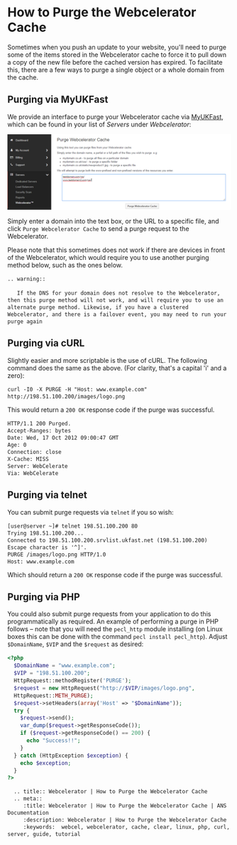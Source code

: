 # How to Purge the Webcelerator Cache

Sometimes when you push an update to your website, you'll need to purge some of the items stored in the Webcelerator cache to force it to pull down a copy of the new file before the cached version has expired. To facilitate this, there are a few ways to purge a single object or a whole domain from the cache.

## Purging via MyUKFast

We provide an interface to purge your Webcelerator cache via [MyUKFast](https://portal.ans.co.uk), which can be found in your list of *Servers* under *Webcelerator*:

![Webcel MyUKFast Purge](images/WebCel-MyUKFast-purge.png)

Simply enter a domain into the text box, or the URL to a specific file, and click `Purge Webcelerator Cache` to send a purge request to the Webcelerator.

Please note that this sometimes does not work if there are devices in front of the Webcelerator, which would require you to use another purging method below, such as the ones below.

```eval_rst
.. warning::

   If the DNS for your domain does not resolve to the Webcelerator, then this purge method will not work, and will require you to use an alternate purge method. Likewise, if you have a clustered Webcelerator, and there is a failover event, you may need to run your purge again

```
## Purging via cURL

Slightly easier and more scriptable is the use of cURL. The following command does the same as the above. (For clarity, that's a capital 'i' and a zero):

```console
curl -I0 -X PURGE -H "Host: www.example.com" http://198.51.100.200/images/logo.png
```

This would return a `200 OK` response code if the purge was successful.

```console
HTTP/1.1 200 Purged.
Accept-Ranges: bytes
Date: Wed, 17 Oct 2012 09:00:47 GMT
Age: 0
Connection: close
X-Cache: MISS
Server: WebCelerate
Via: WebCelerate
```

## Purging via telnet

You can submit purge requests via `telnet` if you so wish:

```console
[user@server ~]# telnet 198.51.100.200 80
Trying 198.51.100.200...
Connected to 198.51.100.200.srvlist.ukfast.net (198.51.100.200)
Escape character is '^]'.
PURGE /images/logo.png HTTP/1.0
Host: www.example.com
```

Which should return a `200 OK` response code if the purge was successful.

## Purging via PHP

You could also submit purge requests from your application to do this programmatically as required. An example of performing a purge in PHP follows – note that you will need the `pecl_http` module installing (on Linux boxes this can be done with the command `pecl install pecl_http`). Adjust `$DomainName`, `$VIP` and the `$request` as desired:

```php
<?php
  $DomainName = "www.example.com";
  $VIP = "198.51.100.200";
  HttpRequest::methodRegister('PURGE');
  $request = new HttpRequest("http://$VIP/images/logo.png",
  HttpRequest::METH_PURGE);
  $request->setHeaders(array('Host' => "$DomainName"));
  try {
    $request->send();
    var_dump($request->getResponseCode());
    if ($request->getResponseCode() == 200) {
      echo "Success!!";
    }
  } catch (HttpException $exception) {
    echo $exception;
  }
?>
```

```eval_rst
  .. title:: Webcelerator | How to Purge the Webcelerator Cache
  .. meta::
     :title: Webcelerator | How to Purge the Webcelerator Cache | ANS Documentation
     :description: Webcelerator | How to Purge the Webcelerator Cache
     :keywords:  webcel, webcelerator, cache, clear, linux, php, curl, server, guide, tutorial
```
